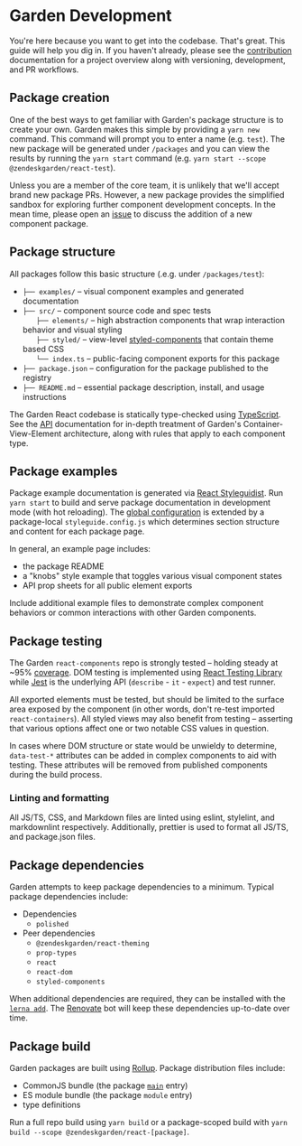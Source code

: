 # Garden Development

You're here because you want to get into the codebase. That's great. This
guide will help you dig in. If you haven't already, please see the
[contribution](/.github/CONTRIBUTING.md) documentation for a project overview
along with versioning, development, and PR workflows.

## Package creation

One of the best ways to get familiar with Garden's package structure is to
create your own. Garden makes this simple by providing a `yarn new` command.
This command will prompt you to enter a name (e.g. `test`). The new package
will be generated under `/packages` and you can view the results by running
the `yarn start` command (e.g. `yarn start --scope @zendeskgarden/react-test`).

Unless you are a member of the core team, it is unlikely that we'll accept
brand new package PRs. However, a new package provides the simplified sandbox
for exploring further component development concepts. In the mean time,
please open an [issue](https://github.com/zendeskgarden/react-components/issues/new)
to discuss the addition of a new component package.

## Package structure

All packages follow this basic structure (.e.g. under `/packages/test`):

<!-- markdownlint-disable -->

- `├── examples/` – visual component examples and generated documentation
- `├── src/` – component source code and spec tests<br>
  &nbsp;&nbsp;&nbsp;&nbsp;&nbsp;&nbsp;`├── elements/` – high abstraction components that wrap interaction behavior and visual styling<br>
  &nbsp;&nbsp;&nbsp;&nbsp;&nbsp;&nbsp;`├── styled/` – view-level [styled-components](https://styled-components.com/) that contain theme based CSS<br>
  &nbsp;&nbsp;&nbsp;&nbsp;&nbsp;&nbsp;`└── index.ts` – public-facing component exports for this package
- `├── package.json` – configuration for the package published to the registry
- `├── README.md` – essential package description, install, and usage instructions

<!-- markdownlint-enable -->

The Garden React codebase is statically type-checked using
[TypeScript](https://www.typescriptlang.org/). See the [API](api.md)
documentation for in-depth treatment of Garden's Container-View-Element
architecture, along with rules that apply to each component type.

## Package examples

Package example documentation is generated via [React
Styleguidist](https://react-styleguidist.js.org/). Run `yarn start` to build
and serve package documentation in development mode (with hot reloading). The
[global configuration](/utils/styleguide/styleguide.base.config.js) is
extended by a package-local `styleguide.config.js` which determines section
structure and content for each package page.

In general, an example page includes:

- the package README
- a "knobs" style example that toggles various visual component states
- API prop sheets for all public element exports

Include additional example files to demonstrate complex component behaviors
or common interactions with other Garden components.

## Package testing

The Garden `react-components` repo is strongly tested – holding steady at
~95% [coverage](https://coveralls.io/github/zendeskgarden/react-components).
DOM testing is implemented using [React Testing
Library](https://testing-library.com/react) while [Jest](https://jestjs.io/)
is the underlying API (`describe` - `it` - `expect`) and test runner.

All exported elements must be tested, but should be limited to the surface
area exposed by the component (in other words, don't re-test imported
`react-containers`). All styled views may also benefit from testing –
asserting that various options affect one or two notable CSS values in
question.

In cases where DOM structure or state would be unwieldy to determine,
`data-test-*` attributes can be added in complex components to aid with
testing. These attributes will be removed from published components during
the build process.

### Linting and formatting

All JS/TS, CSS, and Markdown files are linted using eslint, stylelint, and
markdownlint respectively. Additionally, prettier is used to format all
JS/TS, and package.json files.

## Package dependencies

Garden attempts to keep package dependencies to a minimum. Typical package
dependencies include:

- Dependencies
  - `polished`
- Peer dependencies
  - `@zendeskgarden/react-theming`
  - `prop-types`
  - `react`
  - `react-dom`
  - `styled-components`

When additional dependencies are required, they can be installed with the
[`lerna add`](https://github.com/lerna/lerna/tree/main/commands/add#readme).
The [Renovate](https://renovatebot.com) bot will keep these dependencies
up-to-date over time.

## Package build

Garden packages are built using [Rollup](https://rollupjs.org/). Package distribution files include:

- CommonJS bundle (the package [`main`](https://docs.npmjs.com/files/package.json#main) entry)
- ES module bundle (the package `module` entry)
- type definitions

Run a full repo build using `yarn build` or a package-scoped build with `yarn build --scope @zendeskgarden/react-[package]`.
